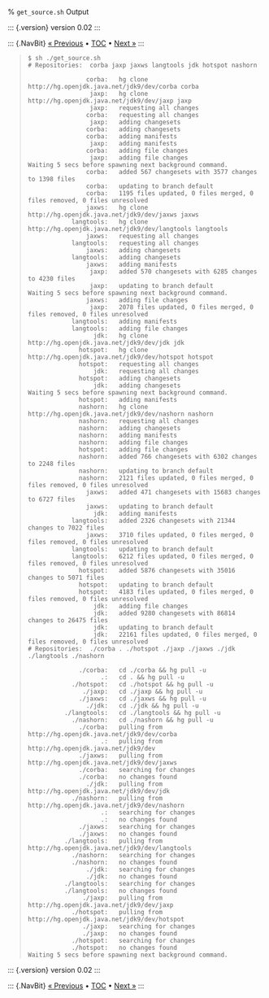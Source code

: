 % `get_source.sh` Output

::: {.version}
version 0.02
:::

::: {.NavBit}
[« Previous](repositories.html#cloneForest) • [TOC](index.html) • [Next »](repositories.html#cloneSingle)
:::

>     $ sh ./get_source.sh
>     # Repositories:  corba jaxp jaxws langtools jdk hotspot nashorn
>
>                     corba:   hg clone http://hg.openjdk.java.net/jdk9/dev/corba corba
>                      jaxp:   hg clone http://hg.openjdk.java.net/jdk9/dev/jaxp jaxp
>                      jaxp:   requesting all changes
>                     corba:   requesting all changes
>                      jaxp:   adding changesets
>                     corba:   adding changesets
>                     corba:   adding manifests
>                      jaxp:   adding manifests
>                     corba:   adding file changes
>                      jaxp:   adding file changes
>     Waiting 5 secs before spawning next background command.
>                     corba:   added 567 changesets with 3577 changes to 1398 files
>                     corba:   updating to branch default
>                     corba:   1195 files updated, 0 files merged, 0 files removed, 0 files unresolved
>                     jaxws:   hg clone http://hg.openjdk.java.net/jdk9/dev/jaxws jaxws
>                 langtools:   hg clone http://hg.openjdk.java.net/jdk9/dev/langtools langtools
>                     jaxws:   requesting all changes
>                 langtools:   requesting all changes
>                     jaxws:   adding changesets
>                 langtools:   adding changesets
>                     jaxws:   adding manifests
>                      jaxp:   added 570 changesets with 6285 changes to 4230 files
>                      jaxp:   updating to branch default
>     Waiting 5 secs before spawning next background command.
>                     jaxws:   adding file changes
>                      jaxp:   2078 files updated, 0 files merged, 0 files removed, 0 files unresolved
>                 langtools:   adding manifests
>                 langtools:   adding file changes
>                       jdk:   hg clone http://hg.openjdk.java.net/jdk9/dev/jdk jdk
>                   hotspot:   hg clone http://hg.openjdk.java.net/jdk9/dev/hotspot hotspot
>                   hotspot:   requesting all changes
>                       jdk:   requesting all changes
>                   hotspot:   adding changesets
>                       jdk:   adding changesets
>     Waiting 5 secs before spawning next background command.
>                   hotspot:   adding manifests
>                   nashorn:   hg clone http://hg.openjdk.java.net/jdk9/dev/nashorn nashorn
>                   nashorn:   requesting all changes
>                   nashorn:   adding changesets
>                   nashorn:   adding manifests
>                   nashorn:   adding file changes
>                   hotspot:   adding file changes
>                   nashorn:   added 766 changesets with 6302 changes to 2248 files
>                   nashorn:   updating to branch default
>                   nashorn:   2121 files updated, 0 files merged, 0 files removed, 0 files unresolved
>                     jaxws:   added 471 changesets with 15683 changes to 6727 files
>                     jaxws:   updating to branch default
>                       jdk:   adding manifests
>                 langtools:   added 2326 changesets with 21344 changes to 7022 files
>                     jaxws:   3710 files updated, 0 files merged, 0 files removed, 0 files unresolved
>                 langtools:   updating to branch default
>                 langtools:   6212 files updated, 0 files merged, 0 files removed, 0 files unresolved
>                   hotspot:   added 5876 changesets with 35016 changes to 5071 files
>                   hotspot:   updating to branch default
>                   hotspot:   4183 files updated, 0 files merged, 0 files removed, 0 files unresolved
>                       jdk:   adding file changes
>                       jdk:   added 9280 changesets with 86814 changes to 26475 files
>                       jdk:   updating to branch default
>                       jdk:   22161 files updated, 0 files merged, 0 files removed, 0 files unresolved
>     # Repositories:  ./corba . ./hotspot ./jaxp ./jaxws ./jdk ./langtools ./nashorn
>
>                   ./corba:   cd ./corba && hg pull -u
>                         .:   cd . && hg pull -u
>                 ./hotspot:   cd ./hotspot && hg pull -u
>                    ./jaxp:   cd ./jaxp && hg pull -u
>                   ./jaxws:   cd ./jaxws && hg pull -u
>                     ./jdk:   cd ./jdk && hg pull -u
>               ./langtools:   cd ./langtools && hg pull -u
>                 ./nashorn:   cd ./nashorn && hg pull -u
>                   ./corba:   pulling from http://hg.openjdk.java.net/jdk9/dev/corba
>                         .:   pulling from http://hg.openjdk.java.net/jdk9/dev
>                   ./jaxws:   pulling from http://hg.openjdk.java.net/jdk9/dev/jaxws
>                   ./corba:   searching for changes
>                   ./corba:   no changes found
>                     ./jdk:   pulling from http://hg.openjdk.java.net/jdk9/dev/jdk
>                 ./nashorn:   pulling from http://hg.openjdk.java.net/jdk9/dev/nashorn
>                         .:   searching for changes
>                         .:   no changes found
>                   ./jaxws:   searching for changes
>                   ./jaxws:   no changes found
>               ./langtools:   pulling from http://hg.openjdk.java.net/jdk9/dev/langtools
>                 ./nashorn:   searching for changes
>                 ./nashorn:   no changes found
>                     ./jdk:   searching for changes
>                     ./jdk:   no changes found
>               ./langtools:   searching for changes
>               ./langtools:   no changes found
>                    ./jaxp:   pulling from http://hg.openjdk.java.net/jdk9/dev/jaxp
>                 ./hotspot:   pulling from http://hg.openjdk.java.net/jdk9/dev/hotspot
>                    ./jaxp:   searching for changes
>                    ./jaxp:   no changes found
>                 ./hotspot:   searching for changes
>                 ./hotspot:   no changes found
>     Waiting 5 secs before spawning next background command.

::: {.version}
version 0.02
:::

::: {.NavBit}
[« Previous](repositories.html#cloneForest) • [TOC](index.html) • [Next »](repositories.html#cloneSingle)
:::
